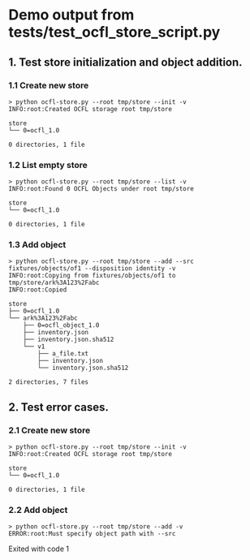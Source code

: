 # Demo output from tests/test_ocfl_store_script.py

## 1. Test store initialization and object addition.


### 1.1 Create new store

```
> python ocfl-store.py --root tmp/store --init -v
INFO:root:Created OCFL storage root tmp/store
```

```
store
└── 0=ocfl_1.0

0 directories, 1 file
```


### 1.2 List empty store

```
> python ocfl-store.py --root tmp/store --list -v
INFO:root:Found 0 OCFL Objects under root tmp/store
```

```
store
└── 0=ocfl_1.0

0 directories, 1 file
```


### 1.3 Add object

```
> python ocfl-store.py --root tmp/store --add --src fixtures/objects/of1 --disposition identity -v
INFO:root:Copying from fixtures/objects/of1 to tmp/store/ark%3A123%2Fabc
INFO:root:Copied
```

```
store
├── 0=ocfl_1.0
└── ark%3A123%2Fabc
    ├── 0=ocfl_object_1.0
    ├── inventory.json
    ├── inventory.json.sha512
    └── v1
        ├── a_file.txt
        ├── inventory.json
        └── inventory.json.sha512

2 directories, 7 files
```


## 2. Test error cases.


### 2.1 Create new store

```
> python ocfl-store.py --root tmp/store --init -v
INFO:root:Created OCFL storage root tmp/store
```

```
store
└── 0=ocfl_1.0

0 directories, 1 file
```


### 2.2 Add object

```
> python ocfl-store.py --root tmp/store --add -v
ERROR:root:Must specify object path with --src
```

Exited with code 1
